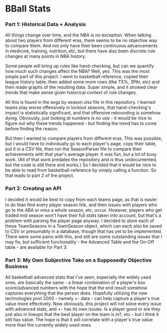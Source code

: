 # BBall Stats

### Part 1: Historical Data + Analysis

All things change over time, and the NBA is no exception. When talking about two players from different eras, there seems to be no objective way to compare them.
And not only have their been continuous advancements in medicine, training, nutrition, etc, but there have also been discrete rule changes at many points in NBA history.

Some people will bring up rules like hand-checking, but can we quantify how much such changes affect the NBA? Well, yes.
This was the most simple part of this project. I went to basketball reference, copied their league history table, then added some more rows (like TS%, 3PAr, etc) and then made graphs of the resulting data. Super simple, and it showed clear trends that make sense given historical context of rule changes.

All this is found in the avgs by season.xlsx file in this repository. I learned teams play worse offensively in lockout seasons, that hand-checking's impact is statistically significant, and that offensive rebounding is somehow dying.
Obviously, just looking at numbers is no use - it would be nice to figure out why these trends happened - but finding the trend has to come before finding the reason.

But then I wanted to compare players from different eras. This was possible, but I would have to individually go to each player's page, copy their table, put it in a CSV file, then run the SeasonParser file to compare their achievements with that year's average player.
It was fun, but a lot of busy work. (All of that work predates the repository and is thus undocumented, but the code is still there and works.)
So I decided that it would be nice to be able to read from basketball-reference by simply calling a function. So that leads to part 2 of the project.

### Part 2: Creating an API

I decided it would be best to copy from each teams page, as that is easier to do than find every player season link, and then issues with players who go to the ABA or miss a whole season, etc, occur.
However, players who get traded mid season won't have their full stats taken into account, but that's a problem with parsing the player page anyway.
I decided to store each of these TeamSeasons in a TeamSeason object, which can each also be saved to CSV or presumably in a database, though that has yet to be implemented.
There were some pains with this, and still are some outstanding issues that I may fix, but sufficient functionality - the Advanced Table and the On-Off table - are available for Part 3.

### Part 3: My Own Subjective Take on a Supposedly Objective Business

All basketball advanced stats that I've seen, especially the widely used ones, are basically the same - a linear combination of a player's box score/advanced numbers
with the hope that the end result somehow captures everything that the person does. Hopefully utilizing the new technologies post 2000 - namely +- data - can help capture a player's true value more effectively.
Now obviously, this project will not solve every issue with advanced stats, and +- has its own issues.
Is a player good or are they just also in lineups that the best player on the team is in?, etc - but I think it still has value. The hope is that it will correlate with a player's true value more than the currently widely used ones.
